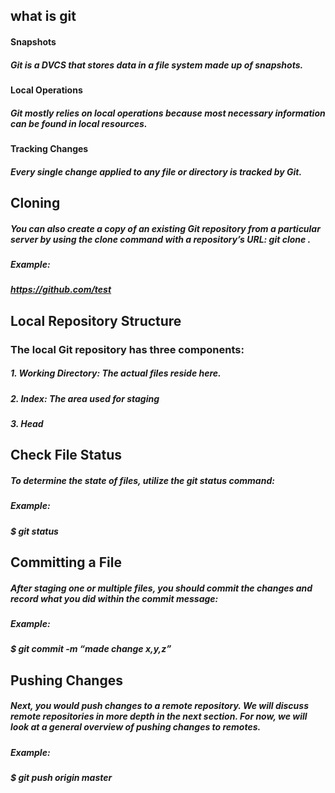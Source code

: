 ## what is git 

#### Snapshots

##### Git is a DVCS that stores data in a file system made up of snapshots.

#### Local Operations

##### Git mostly relies on local operations because most necessary information can be found in local resources.

#### Tracking Changes

##### Every single change applied to any file or directory is tracked by Git.

## Cloning
##### You can also create a copy of an existing Git repository from a particular server by using the clone command with a repository’s URL: git clone .
##### Example:
##### https://github.com/test 

## Local Repository Structure
### The local Git repository has three components:

##### 1. Working Directory: The actual files reside here.
##### 2. Index: The area used for staging
##### 3. Head

## Check File Status
##### To determine the state of files, utilize the git status command:

##### Example:
##### $ git status

## Committing a File
##### After staging one or multiple files, you should commit the changes and record what you did within the commit message:

##### Example:
 ##### $ git commit -m “made change x,y,z”

## Pushing Changes
##### Next, you would push changes to a remote repository. We will discuss remote repositories in more depth in the next section. For now, we will look at a general overview of pushing changes to remotes.

##### Example:

##### $ git push origin master